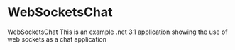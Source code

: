 # WebSocketsChat
WebSocketsChat This is an example .net 3.1 application showing the use of web sockets as a chat application
